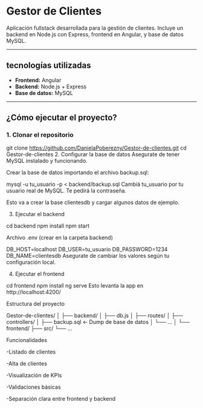 # Gestor de Clientes

Aplicación fullstack desarrollada para la gestión de clientes. Incluye un backend en Node.js con Express, frontend en Angular, y base de datos MySQL.

---

## tecnologías utilizadas

- **Frontend:** Angular
- **Backend:** Node.js + Express
- **Base de datos:** MySQL

---

##  ¿Cómo ejecutar el proyecto?

### 1. Clonar el repositorio

git clone https://github.com/DanielaPoberezny/Gestor-de-clientes.git
cd Gestor-de-clientes
2. Configurar la base de datos
Asegurate de tener MySQL instalado y funcionando.

Crear la base de datos importando el archivo backup.sql:

mysql -u tu_usuario -p < backend/backup.sql
Cambiá tu_usuario por tu usuario real de MySQL. Te pedirá la contraseña.

Esto va a crear la base clientesdb y cargar algunos datos de ejemplo.

3. Ejecutar el backend

cd backend
npm install
npm start

Archivo .env (crear en la carpeta backend)

DB_HOST=localhost
DB_USER=tu_usuario
DB_PASSWORD=1234
DB_NAME=clientesdb
Asegurate de cambiar los valores según tu configuración local.

4. Ejecutar el frontend

cd frontend
npm install
ng serve
Esto levanta la app en http://localhost:4200/

Estructura del proyecto

Gestor-de-clientes/
│
├── backend/
│   ├── db.js
│   ├── routes/
│   ├── controllers/
│   ├── backup.sql   ← Dump de base de datos
│   └── ...
│
└── frontend/
    ├── src/
    └── ...


Funcionalidades


-Listado de clientes

-Alta de clientes

-Visualización de KPIs

-Validaciones básicas

-Separación clara entre frontend y backend
